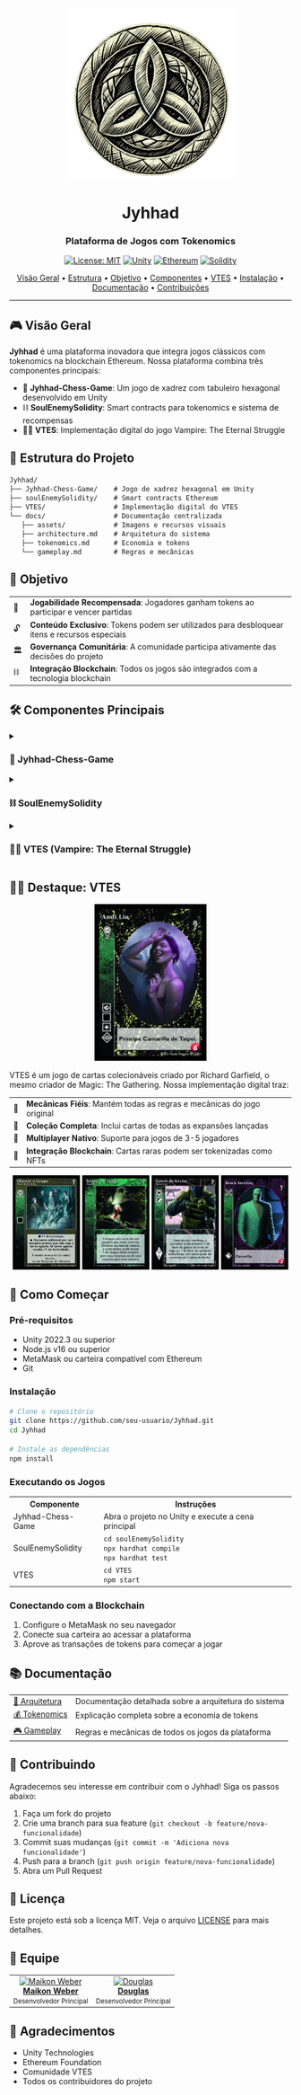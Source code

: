 <div align="center">
  <img src="docs/assets/logo.png" alt="Jyhhad Logo" width="300"/>
  
  # Jyhhad
  ### Plataforma de Jogos com Tokenomics

  [![License: MIT](https://img.shields.io/badge/License-MIT-yellow.svg)](LICENSE)
  [![Unity](https://img.shields.io/badge/Unity-2022.3-black.svg?style=flat&logo=unity)](https://unity.com/)
  [![Ethereum](https://img.shields.io/badge/Ethereum-3C3C3D?style=flat&logo=ethereum&logoColor=white)](https://ethereum.org/)
  [![Solidity](https://img.shields.io/badge/Solidity-0.8.x-blue?style=flat&logo=solidity)](https://soliditylang.org/)
  
  <p>
    <a href="#visão-geral">Visão Geral</a> •
    <a href="#estrutura-do-projeto">Estrutura</a> •
    <a href="#objetivo">Objetivo</a> •
    <a href="#componentes-principais">Componentes</a> •
    <a href="#destaque-vtes">VTES</a> •
    <a href="#como-começar">Instalação</a> •
    <a href="#documentação">Documentação</a> •
    <a href="#contribuindo">Contribuições</a>
  </p>
</div>

---

## 🎮 Visão Geral

**Jyhhad** é uma plataforma inovadora que integra jogos clássicos com tokenomics na blockchain Ethereum. Nossa plataforma combina três componentes principais:

- 🎲 **Jyhhad-Chess-Game**: Um jogo de xadrez com tabuleiro hexagonal desenvolvido em Unity
- ⛓️ **SoulEnemySolidity**: Smart contracts para tokenomics e sistema de recompensas
- 🧛‍♂️ **VTES**: Implementação digital do jogo Vampire: The Eternal Struggle

## 📁 Estrutura do Projeto

```
Jyhhad/
├── Jyhhad-Chess-Game/    # Jogo de xadrez hexagonal em Unity
├── soulEnemySolidity/    # Smart contracts Ethereum
├── VTES/                 # Implementação digital do VTES
└── docs/                 # Documentação centralizada
   ├── assets/            # Imagens e recursos visuais
   ├── architecture.md    # Arquitetura do sistema
   ├── tokenomics.md      # Economia e tokens
   └── gameplay.md        # Regras e mecânicas
```

## 🎯 Objetivo

<div align="center">
  <table>
    <tr>
      <td>🎲</td>
      <td><b>Jogabilidade Recompensada</b>: Jogadores ganham tokens ao participar e vencer partidas</td>
    </tr>
    <tr>
      <td>🔓</td>
      <td><b>Conteúdo Exclusivo</b>: Tokens podem ser utilizados para desbloquear itens e recursos especiais</td>
    </tr>
    <tr>
      <td>🏛️</td>
      <td><b>Governança Comunitária</b>: A comunidade participa ativamente das decisões do projeto</td>
    </tr>
    <tr>
      <td>⛓️</td>
      <td><b>Integração Blockchain</b>: Todos os jogos são integrados com a tecnologia blockchain</td>
    </tr>
  </table>
</div>

## 🛠️ Componentes Principais

<details>
  <summary><h3>🎲 Jyhhad-Chess-Game</h3></summary>
  <p>Um jogo de xadrez reimaginado com tabuleiro hexagonal e regras inovadoras.</p>
  <ul>
    <li>🔷 Tabuleiro hexagonal com mecânicas únicas</li>
    <li>🏆 Sistema de recompensas integrado à blockchain</li>
    <li>🖥️ Interface moderna e intuitiva</li>
    <li>🌐 Multiplayer online com sistema de ranking</li>
  </ul>
  <div align="center">
    <i>Em breve: capturas de tela do jogo</i>
  </div>
</details>

<details>
  <summary><h3>⛓️ SoulEnemySolidity</h3></summary>
  <p>Framework de smart contracts para gerenciar a economia do ecossistema Jyhhad.</p>
  <ul>
    <li>💰 Token ERC-20 "Soul of Enemy" (SOE)</li>
    <li>🏆 Sistema de recompensas baseado em desempenho</li>
    <li>🏛️ Smart contracts para governança descentralizada</li>
    <li>🔄 Integração perfeita com todos os jogos da plataforma</li>
  </ul>
  <div align="center">
    <i>Ecossistema de tokens totalmente integrado aos jogos</i>
  </div>
</details>

<details>
  <summary><h3>🧛‍♂️ VTES (Vampire: The Eternal Struggle)</h3></summary>
  <p>Implementação digital completa do clássico jogo de cartas.</p>
  <ul>
    <li>🃏 Implementação digital fiel do jogo de cartas original</li>
    <li>🏆 Sistema de ranking e recompensas em tokens</li>
    <li>💰 Integração com tokenomics</li>
    <li>🌐 Multiplayer online com suporte para 3-5 jogadores</li>
  </ul>
  
  <h4>Exemplos de Cartas</h4>
  <div align="center">
    <img src="VTES-Card-Game/assets/cards/page_14_image_4.jpeg" alt="Carta VTES 1" width="150"/>
    <img src="VTES-Card-Game/assets/cards/page_7_image_1.jpeg" alt="Carta VTES 2" width="150"/>
    <img src="VTES-Card-Game/assets/cards/page_13_image_5.jpeg" alt="Carta VTES 3" width="150"/>
    <img src="VTES-Card-Game/assets/cards/page_14_image_6.jpeg" alt="Carta VTES 4" width="150"/>
  </div>
  
  <div align="center">
    <i>Vampire: The Eternal Struggle é um jogo de cartas estratégico baseado no universo de World of Darkness.</i>
  </div>
</details>

## 🧛‍♂️ Destaque: VTES

<div align="center">
  <img src="VTES-Card-Game/assets/cards/page_7_image_3.jpeg" alt="Carta VTES Principal" width="200"/>
</div>

VTES é um jogo de cartas colecionáveis criado por Richard Garfield, o mesmo criador de Magic: The Gathering. Nossa implementação digital traz:

<div align="center">
  <table>
    <tr>
      <td align="center">📜</td>
      <td><b>Mecânicas Fiéis</b>: Mantém todas as regras e mecânicas do jogo original</td>
    </tr>
    <tr>
      <td align="center">🎴</td>
      <td><b>Coleção Completa</b>: Inclui cartas de todas as expansões lançadas</td>
    </tr>
    <tr>
      <td align="center">👥</td>
      <td><b>Multiplayer Nativo</b>: Suporte para jogos de 3-5 jogadores</td>
    </tr>
    <tr>
      <td align="center">🔗</td>
      <td><b>Integração Blockchain</b>: Cartas raras podem ser tokenizadas como NFTs</td>
    </tr>
  </table>
</div>

<div align="center">
  <img src="VTES-Card-Game/assets/cards/page_12_image_6.jpeg" alt="Carta VTES 5" width="120"/>
  <img src="VTES-Card-Game/assets/cards/page_9_image_8.jpeg" alt="Carta VTES 6" width="120"/>
  <img src="VTES-Card-Game/assets/cards/page_10_image_4.jpeg" alt="Carta VTES 7" width="120"/>
  <img src="VTES-Card-Game/assets/cards/page_8_image_3.jpeg" alt="Carta VTES 8" width="120"/>
</div>

## 🚀 Como Começar

### Pré-requisitos
- Unity 2022.3 ou superior
- Node.js v16 ou superior
- MetaMask ou carteira compatível com Ethereum
- Git

### Instalação

```bash
# Clone o repositório
git clone https://github.com/seu-usuario/Jyhhad.git
cd Jyhhad

# Instale as dependências
npm install
```

### Executando os Jogos

<div align="center">
  <table>
    <tr>
      <th>Componente</th>
      <th>Instruções</th>
    </tr>
    <tr>
      <td>Jyhhad-Chess-Game</td>
      <td>Abra o projeto no Unity e execute a cena principal</td>
    </tr>
    <tr>
      <td>SoulEnemySolidity</td>
      <td>
        <code>cd soulEnemySolidity</code><br>
        <code>npx hardhat compile</code><br>
        <code>npx hardhat test</code>
      </td>
    </tr>
    <tr>
      <td>VTES</td>
      <td>
        <code>cd VTES</code><br>
        <code>npm start</code>
      </td>
    </tr>
  </table>
</div>

### Conectando com a Blockchain
1. Configure o MetaMask no seu navegador
2. Conecte sua carteira ao acessar a plataforma
3. Aprove as transações de tokens para começar a jogar

## 📚 Documentação

<div align="center">
  <table>
    <tr>
      <td><a href="docs/architecture.md">📐 Arquitetura</a></td>
      <td>Documentação detalhada sobre a arquitetura do sistema</td>
    </tr>
    <tr>
      <td><a href="docs/tokenomics.md">💰 Tokenomics</a></td>
      <td>Explicação completa sobre a economia de tokens</td>
    </tr>
    <tr>
      <td><a href="docs/gameplay.md">🎮 Gameplay</a></td>
      <td>Regras e mecânicas de todos os jogos da plataforma</td>
    </tr>
  </table>
</div>

## 🤝 Contribuindo

Agradecemos seu interesse em contribuir com o Jyhhad! Siga os passos abaixo:

1. Faça um fork do projeto
2. Crie uma branch para sua feature (`git checkout -b feature/nova-funcionalidade`)
3. Commit suas mudanças (`git commit -m 'Adiciona nova funcionalidade'`)
4. Push para a branch (`git push origin feature/nova-funcionalidade`)
5. Abra um Pull Request

## 📜 Licença

Este projeto está sob a licença MIT. Veja o arquivo [LICENSE](LICENSE) para mais detalhes.

## 👥 Equipe

<div align="center">
  <table>
    <tr>
      <td align="center">
        <a href="https://github.com/maikonweber">
          <img src="https://github.com/maikonweber.png" width="100px;" alt="Maikon Weber"/><br>
          <b>Maikon Weber</b>
        </a><br>
        <small>Desenvolvedor Principal</small>
      </td>
      <td align="center">
        <a href="https://github.com/douglas">
          <img src="https://github.com/douglas.png" width="100px;" alt="Douglas"/><br>
          <b>Douglas</b>
        </a><br>
        <small>Desenvolvedor Principal</small>
      </td>
    </tr>
  </table>
</div>

## 🙏 Agradecimentos

- Unity Technologies
- Ethereum Foundation
- Comunidade VTES
- Todos os contribuidores do projeto
